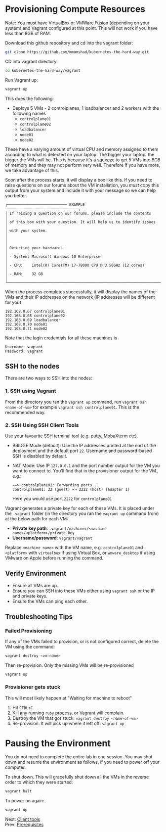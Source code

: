 # Provisioning Compute Resources

[//]: # (ignore:)

Note: You must have VirtualBox or VMWare Fusion (depending on your system) and Vagrant configured at this point. This will not work if you have less than 8GB of RAM.

Download this github repository and cd into the vagrant folder:

```bash
git clone https://github.com/mmumshad/kubernetes-the-hard-way.git
```

CD into vagrant directory:

```bash
cd kubernetes-the-hard-way/vagrant
```


Run Vagrant up:

```bash
vagrant up
```

This does the following:

- Deploys 5 VMs - 2 controlplanes, 1 loadbalancer and 2 workers with the following names
    * `controlplane01`
    * `controlplane02`
    * `loadbalancer`
    * `node01`
    * `node02`

These have a varying amount of virtual CPU and memory assigned to them according to what is detected on your laptop. The bigger your laptop, the bigger the VMs will be. This is because it's a squeeze to get 5 VMs into 8GB of memory and they may not perform very well. Therefore if you have more, we take advantage of this.

Soon after the process starts, it will display a box like this. If you need to raise questions on our forums about the VM installation, you *must* copy this output from your system and include it with your message so we can help you better.

```text
┌─────────────────────────── EXAMPLE ─────────────────────────────────┐
│ If raising a question on our forums, please include the contents    │
│ of this box with your question. It will help us to identify issues  │
│ with your system.                                                   │
│                                                                     │
│ Detecting your hardware...                                          │
│ - System: Microsoft Windows 10 Enterprise                           │
│ - CPU:    Intel(R) Core(TM) i7-7800X CPU @ 3.50GHz (12 cores)       │
│ - RAM:    32 GB                                                     │
└─────────────────────────────────────────────────────────────────────┘
```

When the process completes successfully, it will display the names of the VMs and their IP addresses on the network (IP addresses will be different for you)

```text
192.168.0.67 controlplane01
192.168.0.68 controlplane02
192.168.0.69 loadbalancer
192.168.0.70 node01
192.168.0.71 node02
```

Note that the login credentials for all these machines is

```
Username: vagrant
Password: vagrant
```



## SSH to the nodes

There are two ways to SSH into the nodes:

### 1. SSH using Vagrant

From the directory you ran the `vagrant up` command, run `vagrant ssh <name-of-vm>` for example `vagrant ssh controlplane01`. This is the recommended way.

### 2. SSH Using SSH Client Tools

Use your favourite SSH terminal tool (e.g. putty, MobaXterm etc).

* BRIDGE Mode (default): Use the IP addresses printed at the end of the deployment and the default port `22`. Username and password-based SSH is disabled by default.
* NAT Mode: Use IP `127.0.0.1` and the port number output for the VM you want to connect to. You'll find that in the provisioner output for the VM., e.g.:

    ```text
    ==> controlplane01: Forwarding ports...
    controlplane01: 22 (guest) => 2222 (host) (adapter 1)
    ```

    Here you would use port `2222` for `controlplane01`

Vagrant generates a private key for each of these VMs. It is placed under the `.vagrant` folder (in the directory you ran the `vagrant up` command from) at the below path for each VM:

- **Private key path**: `.vagrant/machines/<machine name>/<platform>/private_key`
- **Username/password**: `vagrant/vagrant`

Replace `<machine name>` with the VM name, e.g. `controlplane01` and `<platform>` with `virtualbox` if using Virtual Box, or `wmware_desktop` if using VMware on Apple before running the command.

## Verify Environment

- Ensure all VMs are up.
- Ensure you can SSH into these VMs either using `vagrant ssh` or the IP and private keys.
- Ensure the VMs can ping each other.

## Troubleshooting Tips

### Failed Provisioning

If any of the VMs failed to provision, or is not configured correct, delete the VM using the command:

```bash
vagrant destroy <vm-name>
```

Then re-provision. Only the missing VMs will be re-provisioned

```bash
vagrant up
```

### Provisioner gets stuck

This will most likely happen at "Waiting for machine to reboot"

1. Hit `CTRL+C`
1. Kill any running `ruby` process, or Vagrant will complain.
1. Destroy the VM that got stuck: `vagrant destroy <name-of-vm>`
1. Re-provision. It will pick up where it left off: `vagrant up`

# Pausing the Environment

You do not need to complete the entire lab in one session. You may shut down and resume the environment as follows, if you need to power off your computer.

To shut down. This will gracefully shut down all the VMs in the reverse order to which they were started:

```bash
vagrant halt
```

To power on again:

```bash
vagrant up
```

Next: [Client tools](../../docs/03-client-tools.md)<br>
Prev: [Prerequisites](01-prerequisites.md)
